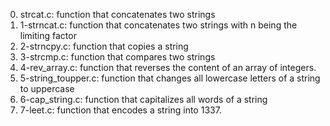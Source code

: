 0. strcat.c: function that concatenates two strings
1. 1-strncat.c: function that concatenates two strings with n being the limiting factor
2. 2-strncpy.c: function that copies a string
3. 3-strcmp.c: function that compares two strings
4. 4-rev_array.c: function that reverses the content of an array of integers.
5. 5-string_toupper.c: function that changes all lowercase letters of a string to uppercase
6. 6-cap_string.c: function that capitalizes all words of a string
7. 7-leet.c: function that encodes a string into 1337.
